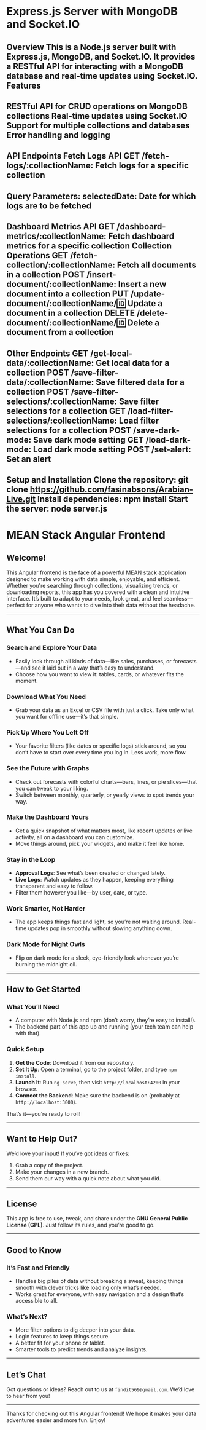 Express.js Server with MongoDB and Socket.IO
=====================================================
Overview
This is a Node.js server built with Express.js, MongoDB, and Socket.IO. It provides a RESTful API for interacting with a MongoDB database and real-time updates using Socket.IO.
Features
---
RESTful API for CRUD operations on MongoDB collections
Real-time updates using Socket.IO
Support for multiple collections and databases
Error handling and logging
---
API Endpoints
Fetch Logs API
GET /fetch-logs/:collectionName: Fetch logs for a specific collection
---
Query Parameters:
selectedDate: Date for which logs are to be fetched
---
Dashboard Metrics API
GET /dashboard-metrics/:collectionName: Fetch dashboard metrics for a specific collection
Collection Operations
GET /fetch-collection/:collectionName: Fetch all documents in a collection
POST /insert-document/:collectionName: Insert a new document into a collection
PUT /update-document/:collectionName/:id: Update a document in a collection
DELETE /delete-document/:collectionName/:id: Delete a document from a collection
---
Other Endpoints
GET /get-local-data/:collectionName: Get local data for a collection
POST /save-filter-data/:collectionName: Save filtered data for a collection
POST /save-filter-selections/:collectionName: Save filter selections for a collection
GET /load-filter-selections/:collectionName: Load filter selections for a collection
POST /save-dark-mode: Save dark mode setting
GET /load-dark-mode: Load dark mode setting
POST /set-alert: Set an alert
---

Setup and Installation
Clone the repository: git clone https://github.com/fasinabsons/Arabian-Live.git
Install dependencies: npm install
Start the server: node server.js
---

# MEAN Stack Angular Frontend

## Welcome!
This Angular frontend is the face of a powerful MEAN stack application designed to make working with data simple, enjoyable, and efficient. Whether you're searching through collections, visualizing trends, or downloading reports, this app has you covered with a clean and intuitive interface. It’s built to adapt to your needs, look great, and feel seamless—perfect for anyone who wants to dive into their data without the headache.

---

## What You Can Do

### Search and Explore Your Data
- Easily look through all kinds of data—like sales, purchases, or forecasts—and see it laid out in a way that’s easy to understand.
- Choose how you want to view it: tables, cards, or whatever fits the moment.

### Download What You Need
- Grab your data as an Excel or CSV file with just a click. Take only what you want for offline use—it’s that simple.

### Pick Up Where You Left Off
- Your favorite filters (like dates or specific logs) stick around, so you don’t have to start over every time you log in. Less work, more flow.

### See the Future with Graphs
- Check out forecasts with colorful charts—bars, lines, or pie slices—that you can tweak to your liking.
- Switch between monthly, quarterly, or yearly views to spot trends your way.

### Make the Dashboard Yours
- Get a quick snapshot of what matters most, like recent updates or live activity, all on a dashboard you can customize.
- Move things around, pick your widgets, and make it feel like home.

### Stay in the Loop
- **Approval Logs**: See what’s been created or changed lately.
- **Live Logs**: Watch updates as they happen, keeping everything transparent and easy to follow.
- Filter them however you like—by user, date, or type.

### Work Smarter, Not Harder
- The app keeps things fast and light, so you’re not waiting around. Real-time updates pop in smoothly without slowing anything down.

### Dark Mode for Night Owls
- Flip on dark mode for a sleek, eye-friendly look whenever you’re burning the midnight oil.

---

## How to Get Started

### What You’ll Need
- A computer with Node.js and npm (don’t worry, they’re easy to install!).
- The backend part of this app up and running (your tech team can help with that).

### Quick Setup
1. **Get the Code**: Download it from our repository.
2. **Set It Up**: Open a terminal, go to the project folder, and type `npm install`.
3. **Launch It**: Run `ng serve`, then visit `http://localhost:4200` in your browser.
4. **Connect the Backend**: Make sure the backend is on (probably at `http://localhost:3000`).

That’s it—you’re ready to roll!

---

## Want to Help Out?
We’d love your input! If you’ve got ideas or fixes:
1. Grab a copy of the project.
2. Make your changes in a new branch.
3. Send them our way with a quick note about what you did.

---

## License
This app is free to use, tweak, and share under the **GNU General Public License (GPL)**. Just follow its rules, and you’re good to go.

---

## Good to Know

### It’s Fast and Friendly
- Handles big piles of data without breaking a sweat, keeping things smooth with clever tricks like loading only what’s needed.
- Works great for everyone, with easy navigation and a design that’s accessible to all.

### What’s Next?
- More filter options to dig deeper into your data.
- Login features to keep things secure.
- A better fit for your phone or tablet.
- Smarter tools to predict trends and analyze insights.

---

## Let’s Chat
Got questions or ideas? Reach out to us at `findit569@gmail.com`. We’d love to hear from you!

---

Thanks for checking out this Angular frontend! We hope it makes your data adventures easier and more fun. Enjoy!
